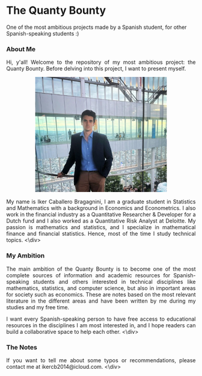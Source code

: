 # The Quanty Bounty

One of the most ambitious projects made by a Spanish student, for other Spanish-speaking students :)

### About Me

<div style="text-align: justify;">
Hi, y'all! Welcome to the repository of my most ambitious project: the Quanty Bounty. Before delving into this project, I want to present myself.

<p align="center">
  <img src="images/Umeda_Sky.jpg" alt="Me at the Umeda Sky Building" width="350">
</p>

My name is Iker Caballero Bragagnini, I am a graduate student in Statistics and Mathematics with a background in Economics and Econometrics. I also work in the financial industry as a Quantitative Researcher & Developer for a Dutch fund and I also worked as a Quantitative Risk Analyst at Deloitte. My passion is mathematics and statistics, and I specialize in mathematical finance and financial statistics. Hence, most of the time I study technical topics.
<\div>

### My Ambition

<div style="text-align: justify;">
The main ambition of the Quanty Bounty is to become one of the most complete sources of information and academic resources for Spanish-speaking students and others interested in technical disciplines like mathematics, statistics, and computer science, but also in important areas for society such as economics. These are notes based on the most relevant literature in the different areas and have been written by me during my studies and my free time.

I want every Spanish-speaking person to have free access to educational resources in the disciplines I am most interested in, and I hope readers can build a collaborative space to help each other.
<\div>

### The Notes

<div style="text-align: justify;">
If you want to tell me about some typos or recommendations, please contact me at ikercb2014@icloud.com.
<\div>
